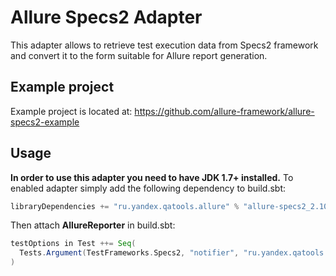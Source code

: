 # Allure Specs2 Adapter
This adapter allows to retrieve test execution data from Specs2 framework and convert it to the form suitable for Allure report generation.

## Example project
Example project is located at: https://github.com/allure-framework/allure-specs2-example

## Usage
**In order to use this adapter you need to have JDK 1.7+ installed.** To enabled adapter simply add the following dependency to build.sbt:
```scala
libraryDependencies += "ru.yandex.qatools.allure" % "allure-specs2_2.10" % "1.4.0-SNAPSHOT"
```

Then attach **AllureReporter** in build.sbt:
```scala
testOptions in Test ++= Seq(
  Tests.Argument(TestFrameworks.Specs2, "notifier", "ru.yandex.qatools.allure.specs2.AllureNotifier")
)
```
